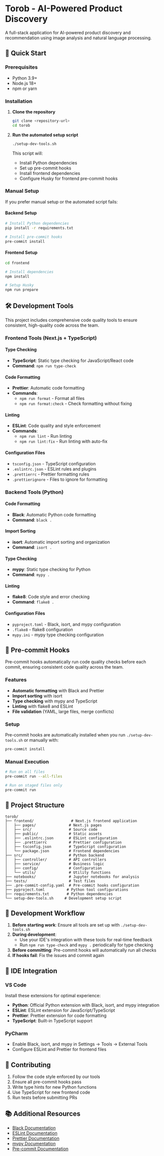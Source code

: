 # Torob - AI-Powered Product Discovery

A full-stack application for AI-powered product discovery and recommendation using image analysis and natural language processing.

## 🚀 Quick Start

### Prerequisites

- Python 3.9+
- Node.js 18+
- npm or yarn

### Installation

1. **Clone the repository**

   ```bash
   git clone <repository-url>
   cd torob
   ```

2. **Run the automated setup script**

   ```bash
   ./setup-dev-tools.sh
   ```

   This script will:

   - Install Python dependencies
   - Set up pre-commit hooks
   - Install frontend dependencies
   - Configure Husky for frontend pre-commit hooks

### Manual Setup

If you prefer manual setup or the automated script fails:

#### Backend Setup

```bash
# Install Python dependencies
pip install -r requirements.txt

# Install pre-commit hooks
pre-commit install
```

#### Frontend Setup

```bash
cd frontend

# Install dependencies
npm install

# Setup Husky
npm run prepare
```

## 🛠️ Development Tools

This project includes comprehensive code quality tools to ensure consistent, high-quality code across the team.

### Frontend Tools (Next.js + TypeScript)

#### Type Checking

- **TypeScript**: Static type checking for JavaScript/React code
- **Command**: `npm run type-check`

#### Code Formatting

- **Prettier**: Automatic code formatting
- **Commands**:
  - `npm run format` - Format all files
  - `npm run format:check` - Check formatting without fixing

#### Linting

- **ESLint**: Code quality and style enforcement
- **Commands**:
  - `npm run lint` - Run linting
  - `npm run lint:fix` - Run linting with auto-fix

#### Configuration Files

- `tsconfig.json` - TypeScript configuration
- `.eslintrc.json` - ESLint rules and plugins
- `.prettierrc` - Prettier formatting rules
- `.prettierignore` - Files to ignore for formatting

### Backend Tools (Python)

#### Code Formatting

- **Black**: Automatic Python code formatting
- **Command**: `black .`

#### Import Sorting

- **isort**: Automatic import sorting and organization
- **Command**: `isort .`

#### Type Checking

- **mypy**: Static type checking for Python
- **Command**: `mypy .`

#### Linting

- **flake8**: Code style and error checking
- **Command**: `flake8 .`

#### Configuration Files

- `pyproject.toml` - Black, isort, and mypy configuration
- `.flake8` - flake8 configuration
- `mypy.ini` - mypy type checking configuration

## 🔗 Pre-commit Hooks

Pre-commit hooks automatically run code quality checks before each commit, ensuring consistent code quality across the team.

### Features

- **Automatic formatting** with Black and Prettier
- **Import sorting** with isort
- **Type checking** with mypy and TypeScript
- **Linting** with flake8 and ESLint
- **File validation** (YAML, large files, merge conflicts)

### Setup

Pre-commit hooks are automatically installed when you run `./setup-dev-tools.sh` or manually with:

```bash
pre-commit install
```

### Manual Execution

```bash
# Run on all files
pre-commit run --all-files

# Run on staged files only
pre-commit run
```

## 📁 Project Structure

```
torob/
├── frontend/                 # Next.js frontend application
│   ├── pages/               # Next.js pages
│   ├── src/                 # Source code
│   ├── public/              # Static assets
│   ├── .eslintrc.json       # ESLint configuration
│   ├── .prettierrc          # Prettier configuration
│   ├── tsconfig.json        # TypeScript configuration
│   └── package.json         # Frontend dependencies
├── src/                     # Python backend
│   ├── controller/          # API controllers
│   ├── service/             # Business logic
│   ├── config/              # Configuration
│   └── utils/               # Utility functions
├── notebooks/               # Jupyter notebooks for analysis
├── tests/                   # Test files
├── .pre-commit-config.yaml  # Pre-commit hooks configuration
├── pyproject.toml          # Python tool configurations
├── requirements.txt        # Python dependencies
└── setup-dev-tools.sh     # Development setup script
```

## 🚦 Development Workflow

1. **Before starting work**: Ensure all tools are set up with `./setup-dev-tools.sh`
2. **During development**:
   - Use your IDE's integration with these tools for real-time feedback
   - Run `npm run type-check` and `mypy .` periodically for type checking
3. **Before committing**: Pre-commit hooks will automatically run all checks
4. **If hooks fail**: Fix the issues and commit again

## 🔧 IDE Integration

### VS Code

Install these extensions for optimal experience:

- **Python**: Official Python extension with Black, isort, and mypy integration
- **ESLint**: ESLint extension for JavaScript/TypeScript
- **Prettier**: Prettier extension for code formatting
- **TypeScript**: Built-in TypeScript support

### PyCharm

- Enable Black, isort, and mypy in Settings → Tools → External Tools
- Configure ESLint and Prettier for frontend files

## 🤝 Contributing

1. Follow the code style enforced by our tools
2. Ensure all pre-commit hooks pass
3. Write type hints for new Python functions
4. Use TypeScript for new frontend code
5. Run tests before submitting PRs

## 📚 Additional Resources

- [Black Documentation](https://black.readthedocs.io/)
- [ESLint Documentation](https://eslint.org/)
- [Prettier Documentation](https://prettier.io/)
- [mypy Documentation](https://mypy.readthedocs.io/)
- [Pre-commit Documentation](https://pre-commit.com/)
